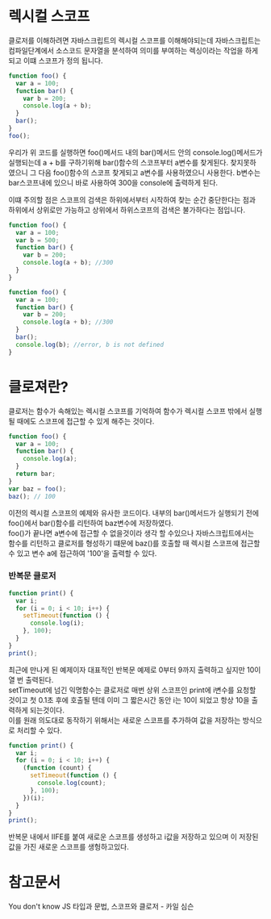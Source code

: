 # 렉시컬 스코프

클로저를 이해하려면 자바스크립트의 렉시컬 스코프를 이해해야되는데 자바스크립트는 컴파일단계에서 소스코드 문자열을 분석하여 의미를 부여하는 렉싱이라는 작업을 하게되고 이떄 스코프가 정의 됩니다.

```javascript
function foo() {
  var a = 100;
  function bar() {
    var b = 200;
    console.log(a + b);
  }
  bar();
}
foo();
```

우리가 위 코드를 실행하면 foo()메서드 내의 bar()메서드 안의 console.log()메서드가 실행되는데 a + b를 구하기위해 bar()함수의 스코프부터 a변수를 찾게된다. 찾지못하였으니 그 다음 foo()함수의 스코프 찾게되고 a변수를 사용하였으니 사용한다. b변수는 bar스코프내에 있으니 바로 사용하여 300을 console에 출력하게 된다.

이떄 주의할 점은 스코프의 검색은 하위에서부터 시작하여 찾는 순간 중단한다는 점과 하위에서 상위로만 가능하고 상위에서 하위스코프의 검색은 불가하다는 점입니다.

```javascript
function foo() {
  var a = 100;
  var b = 500;
  function bar() {
    var b = 200;
    console.log(a + b); //300
  }
}
```

```javascript
function foo() {
  var a = 100;
  function bar() {
    var b = 200;
    console.log(a + b); //300
  }
  bar();
  console.log(b); //error, b is not defined
}
```

# 클로져란?

클로저는 함수가 속해있는 렉시컬 스코프를 기억하여 함수가 렉시컬 스코프 밖에서 실행될 때에도 스코프에 접근할 수 있게 해주는 것이다.

```javascript
function foo() {
  var a = 100;
  function bar() {
    console.log(a);
  }
  return bar;
}
var baz = foo();
baz(); // 100
```

이전의 렉시컬 스코프의 예제와 유사한 코드이다. 내부의 bar()메서드가 실행되기 전에 foo()에서 bar()함수를 리턴하여 baz변수에 저장하였다.  
foo()가 끝나면 a변수에 접근할 수 없을것이라 생각 할 수있으나 자바스크립트에서는 함수를 리턴하고 클로저를 형성하기 떄문에 baz()를 호출할 때 렉시컬 스코프에 접근할 수 있고 변수 a에 접근하여 '100'을 출력할 수 있다.

### 반복문 클로저

```javascript
function print() {
  var i;
  for (i = 0; i < 10; i++) {
    setTimeout(function () {
      console.log(i);
    }, 100);
  }
}
print();
```

최근에 만나게 된 예제이자 대표적인 반복문 예제로 0부터 9까지 출력하고 싶지만 10이 열 번 출력된다.  
setTimeout에 넘긴 익명함수는 클로저로 매번 상위 스코프인 print에 i변수를 요청할 것이고 첫 0.1초 후에 호출될 텐데 이미 그 짧은시간 동안 i는 10이 되었고 항상 10을 출력하게 되는것이다.  
이를 원래 의도대로 동작하기 위해서는 새로운 스코프를 추가하여 값을 저장하는 방식으로 처리할 수 있다.

```javascript
function print() {
  var i;
  for (i = 0; i < 10; i++) {
    (function (count) {
      setTimeout(function () {
        console.log(count);
      }, 100);
    })(i);
  }
}
print();
```

반복문 내에서 IIFE를 붙여 새로운 스코프를 생성하고 i값을 저장하고 있으며 이 저장된 값을 가진 새로운 스코프를 생헝하고있다.

# 참고문서

You don't know JS 타입과 문법, 스코프와 클로저 - 카일 심슨
